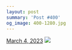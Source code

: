 ```yaml
---
layout: post
summary: 'Post #400'
og_image: 400-1280.jpg
---
```


<p>
  <time>
    <a href="/400">March 4, 2023</a>
  </time>
  <a href="/400">
    <img src="{{ site.assets_url }}/400-640.jpg" srcset="{{ site.assets_url }}/400-320.jpg 320w, {{ site.assets_url }}/400-640.jpg 640w, {{ site.assets_url }}/400-960.jpg 960w, {{ site.assets_url }}/400-1280.jpg 1280w" sizes="(min-width: 700px) 50vw, calc(100vw - 2rem)" />
  </a>
</p>
